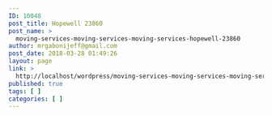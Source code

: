 ```yaml
---
ID: 10048
post_title: Hopewell 23860
post_name: >
  moving-services-moving-services-moving-services-hopewell-23860
author: mrgabonijeff@gmail.com
post_date: 2018-03-28 01:49:26
layout: page
link: >
  http://localhost/wordpress/moving-services-moving-services-moving-services-hopewell-23860/
published: true
tags: [ ]
categories: [ ]
---
```

